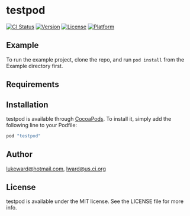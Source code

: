 # testpod

[![CI Status](http://img.shields.io/travis/lukeward@hotmail.com/testpod.svg?style=flat)](https://travis-ci.org/lukeward@hotmail.com/testpod)
[![Version](https://img.shields.io/cocoapods/v/testpod.svg?style=flat)](http://cocoapods.org/pods/testpod)
[![License](https://img.shields.io/cocoapods/l/testpod.svg?style=flat)](http://cocoapods.org/pods/testpod)
[![Platform](https://img.shields.io/cocoapods/p/testpod.svg?style=flat)](http://cocoapods.org/pods/testpod)

## Example

To run the example project, clone the repo, and run `pod install` from the Example directory first.

## Requirements

## Installation

testpod is available through [CocoaPods](http://cocoapods.org). To install
it, simply add the following line to your Podfile:

```ruby
pod "testpod"
```

## Author

lukeward@hotmail.com, lward@us.ci.org

## License

testpod is available under the MIT license. See the LICENSE file for more info.
